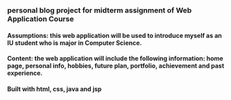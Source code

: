 ### personal blog project for midterm assignment of Web Application Course
####	Assumptions: this web application will be used to introduce myself as an IU student who is major in Computer Science. 
####	Content: the web application will include the following information: home page, personal info, hobbies, future plan, portfolio, achievement and past experience.
#### Built with html, css, java and jsp
